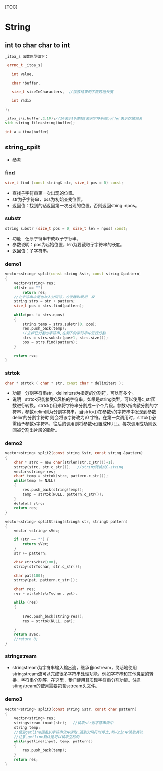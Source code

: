 [TOC]

# String



## int to char  char to int

```C++
_itoa_s 函数原型如下：

 errno_t _itoa_s(

   int value,

   char *buffer,

   size_t sizeInCharacters,  //存放结果的字符数组长度

   int radix

);

_itoa_s(i,buffer,2,10);//10表示10进制2表示字符长度buffer表示存放结果
std::string file=string(buffer);

int a = itoa(buffer)
```



## string_spilt

- [参考](https://www.jianshu.com/p/5876a9f49413)

### find

```C++
size_t find (const string& str, size_t pos = 0) const;
```

- 查找子字符串第一次出现的位置。
- str为子字符串，pos为初始查找位置。
- 返回值：找到的话返回第一次出现的位置，否则返回string::npos。



### substr

```C++
string substr (size_t pos = 0, size_t len = npos) const;
```

- 功能：在原字符串中截取子字符串。
- 参数说明：pos为起始位置，len为要截取子字符串的长度。
- 返回值：子字符串。



### demo1

```C++
vector<string> split(const string &str, const string &pattern)
{
    vector<string> res;
    if(str == "")
        return res;
    //在字符串末尾也加入分隔符，方便截取最后一段
    string strs = str + pattern;
    size_t pos = strs.find(pattern);

    while(pos != strs.npos)
    {
        string temp = strs.substr(0, pos);
        res.push_back(temp);
        //去掉已分割的字符串,在剩下的字符串中进行分割
        strs = strs.substr(pos+1, strs.size());
        pos = strs.find(pattern);
    }

    return res;
}
```



### strtok

```C++
char * strtok ( char * str, const char * delimiters );
```

- 功能：分割字符串str，delimiters为指定的分割符，可以有多个。
- 说明：strtok只能接受C风格的字符串，如果是string类型，可以使用c_str函数进行转换。strtok()用来将字符串分割成一个个片段。参数s指向欲分割的字符串，参数delim则为分割字符串，当strtok()在参数s的字符串中发现到参数delim的分割字符时 则会将该字符改为\0 字符。在第一次调用时，strtok()必需给予参数s字符串，往后的调用则将参数s设置成NULL。每次调用成功则返回被分割出片段的指针。

### demo2

```c
vector<string> split2(const string &str, const string &pattern)
{
    char * strc = new char[strlen(str.c_str())+1];
    strcpy(strc, str.c_str());   //string转换成C-string
    vector<string> res;
    char* temp = strtok(strc, pattern.c_str());
    while(temp != NULL)
    {
        res.push_back(string(temp));
        temp = strtok(NULL, pattern.c_str());
    }
    delete[] strc;
    return res;
}

vector<string> splitString(string& str, string& pattern)
{
	vector <string> sVec;

	if (str == "") {
		return sVec;
	}
	str += pattern;

	char strTochar[100];
	strcpy(strTochar, str.c_str());

	char pat[100];
	strcpy(pat, pattern.c_str());

	char* res;
	res = strtok(strTochar, pat);

	while (res)
	{
		
		sVec.push_back(string(res));
		res = strtok(NULL, pat);
		
	}
	return sVec;
	//return 0;
}

```



### stringstream

- stringstream为字符串输入输出流，继承自iostream，灵活地使用stringstream流可以完成很多字符串处理功能，例如字符串和其他类型的转换，字符串分割等。在这里，我们使用其实现字符串分割功能。注意stingstream的使用需要包含sstream头文件。

### demo3 

```c
vector<string> split3(const string &str, const char pattern)
{
    vector<string> res;
    stringstream input(str);   //读取str到字符串流中
    string temp;
    //使用getline函数从字符串流中读取,遇到分隔符时停止,和从cin中读取类似
    //注意,getline默认是可以读取空格的
    while(getline(input, temp, pattern))
    {
        res.push_back(temp);
    }
    return res;
}
```

